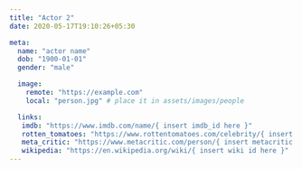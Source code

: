```yaml
---
title: "Actor 2"
date: 2020-05-17T19:10:26+05:30

meta:
  name: "actor name"
  dob: "1900-01-01"
  gender: "male"

  image: 
    remote: "https://example.com"
    local: "person.jpg" # place it in assets/images/people

  links:
   imdb: "https://www.imdb.com/name/{ insert imdb_id here }"
   rotten_tomatoes: "https://www.rottentomatoes.com/celebrity/{ insert rt id here }"
   meta_critic: "https://www.metacritic.com/person/{ insert metacritic id here }"
   wikipedia: "https://en.wikipedia.org/wiki/{ insert wiki id here }"
---
```

